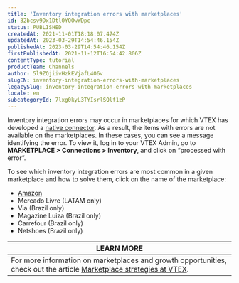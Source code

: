 ```yaml
---
title: 'Inventory integration errors with marketplaces'
id: 32bcsv9Dx1Dtl0YQOwWDpc
status: PUBLISHED
createdAt: 2021-11-01T18:18:07.474Z
updatedAt: 2023-03-29T14:54:46.154Z
publishedAt: 2023-03-29T14:54:46.154Z
firstPublishedAt: 2021-11-12T16:54:42.806Z
contentType: tutorial
productTeam: Channels
author: 5l9ZQjiivHzkEVjafL4O6v
slugEN: inventory-integration-errors-with-marketplaces
legacySlug: inventory-integration-errors-with-marketplaces
locale: en
subcategoryId: 7lxg0kyL3TYIsrlSQlf1zP
---
```


Inventory integration errors may occur in marketplaces for which VTEX has developed a [native connector](/en/tutorial/estrategias-de-marketplace-na-vtex--tutorials_402#integrating-with-a-native-connector-vtex). As a result, the items with errors are not available on the marketplaces. In these cases, you can see a message identifying the error. To view it, log in to your VTEX Admin, go to **MARKETPLACE > Connections > Inventory**, and click on “processed with error”.

To see which inventory integration errors are most common in a given marketplace and how to solve them, click on the name of the marketplace:

- [Amazon](/en/tutorial/erros-de-integracao-de-estoque-com-a-amazon--3t05cXK2vDbKCA6rifMMWj)
- Mercado Livre (LATAM only)
- Via (Brazil only)
- Magazine Luiza (Brazil only)
- Carrefour (Brazil only)
- Netshoes (Brazil only)

| **LEARN MORE** |
| ---------- |
|For more information on marketplaces and growth opportunities, check out the article [Marketplace strategies at VTEX](/en/tutorial/integrando-com-marketplace--tutorials_402).|
